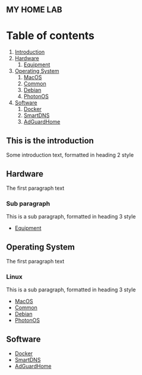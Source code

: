MY HOME LAB
-

# Table of contents
1. [Introduction](#introduction)
2. [Hardware](#hardware)
    1. [Equipment](#equipments)
3. [Operating System](#operating_system)
    1. [MacOS](#macos)
    2. [Common](#common)
    3. [Debian](#debian)
    4. [PhotonOS](#photonos)
4. [Software](#software)
    1. [Docker](#docker)
    2. [SmartDNS](#smartdns)
    3. [AdGuardHome](#adguardhome)

## This is the introduction <a name="introduction"></a>
Some introduction text, formatted in heading 2 style

## Hardware <a name="hardware"></a>
The first paragraph text

### Sub paragraph <a name="equipments.md"></a>
This is a sub paragraph, formatted in heading 3 style
* [Equipment](hardware/equipments.md)

## Operating System <a name="operating_system"></a>
The first paragraph text
### Linux
This is a sub paragraph, formatted in heading 3 style
* [MacOS](os/macos.md)<a name="macos"></a>
* [Common](os/linux/common.md)<a name="common"></a>
* [Debian](os/linux/debian.md)<a name="debian"></a>
* [PhotonOS](os/linux/photon.md)<a name="photonos"></a>


## Software <a name="software"></a>
* [Docker](software/docker.md)<a name="docker"></a>
* [SmartDNS](software/smartdns.md)<a name="smartdns"></a>
* [AdGuardHome](software/adguardhome.md)<a name="adguardhome"></a>